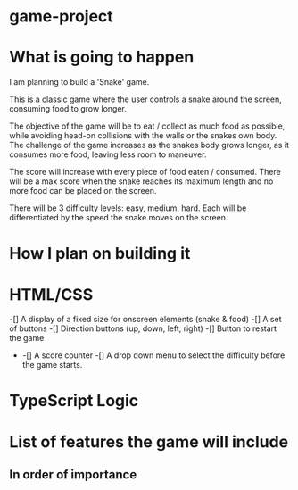 # game-project

# What is going to happen

I am planning to build a 'Snake' game.

This is a classic game where the user controls a snake around the screen, consuming food to grow longer.

The objective of the game will be to eat / collect as much food as possible, while avoiding head-on collisions with the walls or the snakes own body. The challenge of the game increases as the snakes body grows longer, as it consumes more food, leaving less room to maneuver.

The score will increase with every piece of food eaten / consumed. There will be a max score when the snake reaches its maximum length and no more food can be placed on the screen.

There will be 3 difficulty levels: easy, medium, hard. Each will be differentiated by the speed the snake moves on the screen.

# How I plan on building it

# HTML/CSS

-[] A display of a fixed size for onscreen elements (snake & food)
-[] A set of buttons
-[] Direction buttons (up, down, left, right)
-[] Button to restart the game

-   -[] A score counter
    -[] A drop down menu to select the difficulty before the game starts.

# TypeScript Logic

# List of features the game will include

## In order of importance
